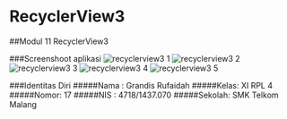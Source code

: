 # RecyclerView3
##Modul 11 RecyclerView3

###Screenshoot aplikasi
![recyclerview3 1](https://cloud.githubusercontent.com/assets/23449098/21609055/22b11dee-d175-11e6-8f73-dd891a51759b.PNG)
![recyclerview3 2](https://cloud.githubusercontent.com/assets/23449098/21609056/22b4e050-d175-11e6-87bb-6846c8041fca.PNG)
![recyclerview3 3](https://cloud.githubusercontent.com/assets/23449098/21609057/22b9c70a-d175-11e6-89fd-43eecaa7207a.PNG)
![recyclerview3 4](https://cloud.githubusercontent.com/assets/23449098/21609059/23a18720-d175-11e6-82f2-44a8aff16e2c.PNG)
![recyclerview3 5](https://cloud.githubusercontent.com/assets/23449098/21609058/233ec95a-d175-11e6-985e-ac07a5da6120.PNG)

###Identitas Diri
#####Nama : Grandis Rufaidah
#####Kelas: XI RPL 4
#####Nomor: 17
#####NIS : 4718/1437.070
#####Sekolah: SMK Telkom Malang
